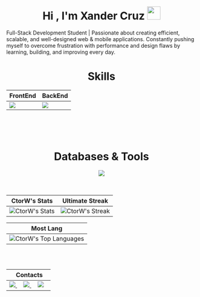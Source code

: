 
<h1 align="center"><b>Hi , I'm Xander Cruz </b><img src="https://media.giphy.com/media/hvRJCLFzcasrR4ia7z/giphy.gif" width="35"></h1>
Full-Stack Development Student | Passionate about creating efficient, scalable, and well-designed web & mobile applications.
Constantly pushing myself to overcome frustration with performance and design flaws by learning, building, and improving every day.


<div align="Center">
<h1>Skills</h1>
</div>

<div align="Center">

| FrontEnd | BackEnd |
| ------------- | ------------- |
| <img src="https://skillicons.dev/icons?i=html,css,js,typescript,react"/> | <img src="https://skillicons.dev/icons?i=py,dotnet,cs"/> |

</div>

<br>
<br>
<br>

<div align="Center">
<h1>Databases & Tools </h1>

<img src="https://skillicons.dev/icons?i=mysql,mongodb,postgresql,docker,git,github"/>

</div>

<br>
<br>


<div align="Center">

| CtorW's Stats | Ultimate Streak |
| ------------- | ------------- |
| ![CtorW's Stats](https://github-readme-stats.vercel.app/api?username=CtorW&theme=onedark&show_icons=true&hide_border=true&count_private=true)  | ![CtorW's Streak](https://github-readme-streak-stats.herokuapp.com/?user=CtorW&theme=onedark&hide_border=true) 

| Most Lang |
| ----------|
| ![CtorW's Top Languages](https://github-readme-stats.vercel.app/api/top-langs/?username=CtorW&theme=onedark&show_icons=true&hide_border=true&layout=compact) |


</div>

<br>
<br>

<div align="Center">

|‎ ‎ ‎ ‎ Contacts‎ ‎ ‎ ‎ |
| ----------|
| <a href="mailto:xandercruz2k@gmail.com"> <img src="https://skillicons.dev/icons?i=gmail"/> </a> ‎ ‎ ‎ ‎  <a href="https://www.linkedin.com/in/xander-ruddy-cruz-de-la-rosa-a621012bb/"> <img src="https://skillicons.dev/icons?i=linkedin"/> </a> ‎ ‎ ‎ ‎  <a href="https://x.com/REDNAX444"> <img src="https://skillicons.dev/icons?i=twitter"/> </a> |

</div>


